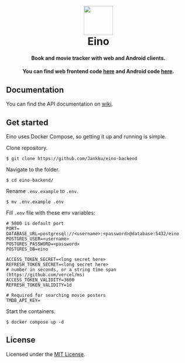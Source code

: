 <h1 align="center">
<br>
  <img src="https://user-images.githubusercontent.com/29043938/162579519-748732e4-51b3-42f4-b04b-a015520f80a8.png" style="width: 80px;" />
<br>
Eino
</h1>
<div align="center">
<h4>Book and movie tracker with web and Android clients.</h4>
<h4>You can find web frontend code <a href="https://github.com/jankku/eino-web/">here</a> and Android code <a href="https://github.com/jankku/eino-android/">here</a>.</h4>
</div>

## Documentation

You can find the API documentation on [wiki](https://github.com/Jankku/eino-backend/wiki).

## Get started

Eino uses Docker Compose, so getting it up and running is simple.

Clone repository.
```
$ git clone https://github.com/Jankku/eino-backend
```

Navigate to the folder.
```
$ cd eino-backend/
```

Rename `.env.example` to `.env`.
```
$ mv .env.example .env
```

Fill `.env` file with these env variables:

```
# 5000 is default port
PORT=
DATABASE_URL=postgresql://<username>:<password>@database:5432/eino
POSTGRES_USER=<username>
POSTGRES_PASSWORD=<password>
POSTGRES_DB=eino

ACCESS_TOKEN_SECRET=<long secret here>
REFRESH_TOKEN_SECRET=<long secret here>
# number in seconds, or a string time span (https://github.com/vercel/ms)
ACCESS_TOKEN_VALIDITY=3600
REFRESH_TOKEN_VALIDITY=1d

# Required for searching movie posters
TMDB_API_KEY=
```

Start the containers.
```
$ docker compose up -d
```

## License
Licensed under the [MIT License](https://github.com/Jankku/eino-backend/blob/master/LICENSE.md).